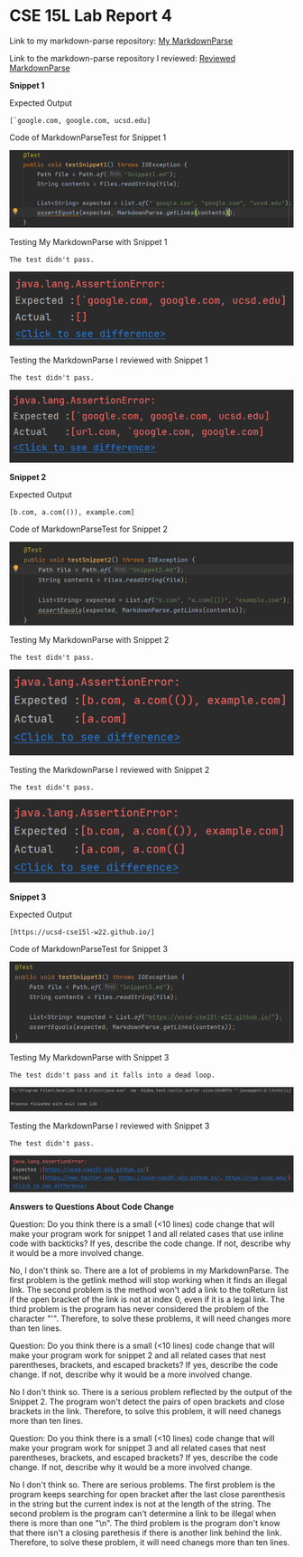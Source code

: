 # CSE 15L Lab Report 4

Link to my markdown-parse repository:
[My MarkdownParse](https://github.com/Chen-Jiapei/markdown-parse)

Link to the markdown-parse repository I reviewed:
[Reviewed MarkdownParse](https://github.com/vs2961/markdown-parse)

**Snippet 1**

Expected Output

```
[`google.com, google.com, ucsd.edu]
```

Code of MarkdownParseTest for Snippet 1

![Image](Snippet_1_Test_Code.PNG)

Testing My MarkdownParse with Snippet 1

    The test didn't pass.

![Image](My_MarkdownParse_Snippet_1.PNG)

Testing the MarkdownParse I reviewed with Snippet 1

    The test didn't pass.

![Image](Reviewed_MarkdownParse_Snippet_1.PNG)

**Snippet 2**

Expected Output

```
[b.com, a.com(()), example.com]
```

Code of MarkdownParseTest for Snippet 2

![Image](Snippet_2_Test_Code.PNG)

Testing My MarkdownParse with Snippet 2

    The test didn't pass.

![Image](My_MarkdownParse_Snippet_2.PNG)

Testing the MarkdownParse I reviewed with Snippet 2

    The test didn't pass.

![Image](Reviewed_MarkdownParse_Snippet_2.PNG)

**Snippet 3**

Expected Output

```
[https://ucsd-cse15l-w22.github.io/]
```

Code of MarkdownParseTest for Snippet 3

![Image](Snippet_3_Test_Code.PNG)

Testing My MarkdownParse with Snippet 3

    The test didn't pass and it falls into a dead loop.

![Image](My_MarkdownParse_Snippet_3.PNG)

Testing the MarkdownParse I reviewed with Snippet 3

    The test didn't pass.

![Image](Reviewed_MarkdownParse_Snippet_3.PNG)

**Answers to Questions About Code Change**

Question: Do you think there is a small (<10 lines) code change that will make your program work for snippet 1 and all related cases that use inline code with backticks? If yes, describe the code change. If not, describe why it would be a more involved change.


No, I don't think so. There are a lot of problems in my MarkdownParse. The first problem is the getlink method will stop working when it finds an illegal link. The second problem is the method won't add a link to the toReturn list if the open bracket of the link is not at index 0, even if it is a legal link. The third problem is the program has never considered the problem of the character "'". Therefore, to solve these problems, it will need changes more than ten lines.


Question: Do you think there is a small (<10 lines) code change that will make your program work for snippet 2 and all related cases that nest parentheses, brackets, and escaped brackets? If yes, describe the code change. If not, describe why it would be a more involved change.


No I don't think so. There is a serious problem reflected by the output of the Snippet 2. The program won't detect the pairs of open brackets and close brackets in the link. Therefore, to solve this problem, it will need chanegs more than ten lines.


Question: Do you think there is a small (<10 lines) code change that will make your program work for snippet 3 and all related cases that nest parentheses, brackets, and escaped brackets? If yes, describe the code change. If not, describe why it would be a more involved change.


No I don't think so. There are serious problems. The first problem is the program keeps searching for open bracket after the last close parenthesis in the string but the current index is not at the length of the string. The second problem is the program can't determine a link to be illegal when there is more than one "\n". The third problem is the program don't know that there isn't a closing parethesis if there is another link behind the link. Therefore, to solve these problem, it will need chanegs more than ten lines.

